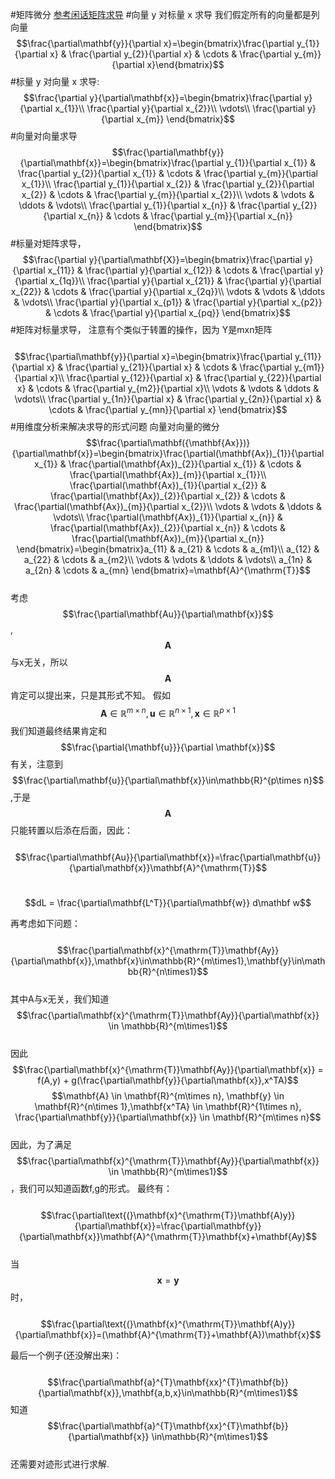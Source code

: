 #矩阵微分
[参考闲话矩阵求导](http://xuehy.github.io/blog/2014/04/18/2014-04-18-matrixcalc/index.html)
#向量 y 对标量 x 求导
我们假定所有的向量都是列向量
&emsp;&emsp;$$\frac{\partial\mathbf{y}}{\partial x}=\begin{bmatrix}\frac{\partial y_{1}}{\partial x} & \frac{\partial y_{2}}{\partial x} & \cdots & \frac{\partial y_{m}}{\partial x}\end{bmatrix}$$
#标量 y 对向量 x 求导:
&emsp;&emsp;$$\frac{\partial y}{\partial\mathbf{x}}=\begin{bmatrix}\frac{\partial y}{\partial x_{1}}\\
\frac{\partial y}{\partial x_{2}}\\
\vdots\\
\frac{\partial y}{\partial x_{m}}
\end{bmatrix}$$
#向量对向量求导
&emsp;&emsp;$$\frac{\partial\mathbf{y}}{\partial\mathbf{x}}=\begin{bmatrix}\frac{\partial y_{1}}{\partial x_{1}} & \frac{\partial y_{2}}{\partial x_{1}} & \cdots & \frac{\partial y_{m}}{\partial x_{1}}\\
\frac{\partial y_{1}}{\partial x_{2}} & \frac{\partial y_{2}}{\partial x_{2}} & \cdots & \frac{\partial y_{m}}{\partial x_{2}}\\
\vdots & \vdots & \ddots & \vdots\\
\frac{\partial y_{1}}{\partial x_{n}} & \frac{\partial y_{2}}{\partial x_{n}} & \cdots & \frac{\partial y_{m}}{\partial x_{n}}
\end{bmatrix}$$
#标量对矩阵求导，
&emsp;&emsp;$$\frac{\partial y}{\partial\mathbf{X}}=\begin{bmatrix}\frac{\partial y}{\partial x_{11}} & \frac{\partial y}{\partial x_{12}} & \cdots & \frac{\partial y}{\partial x_{1q}}\\
\frac{\partial y}{\partial x_{21}} & \frac{\partial y}{\partial x_{22}} & \cdots & \frac{\partial y}{\partial x_{2q}}\\
\vdots & \vdots & \ddots & \vdots\\
\frac{\partial y}{\partial x_{p1}} & \frac{\partial y}{\partial x_{p2}} & \cdots & \frac{\partial y}{\partial x_{pq}}
\end{bmatrix}$$
#矩阵对标量求导，
注意有个类似于转置的操作，因为 Y是mxn矩阵  
&emsp;&emsp;$$\frac{\partial\mathbf{y}}{\partial x}=\begin{bmatrix}\frac{\partial y_{11}}{\partial x} & \frac{\partial y_{21}}{\partial x} & \cdots & \frac{\partial y_{m1}}{\partial x}\\
\frac{\partial y_{12}}{\partial x} & \frac{\partial y_{22}}{\partial x} & \cdots & \frac{\partial y_{m2}}{\partial x}\\
\vdots & \vdots & \ddots & \vdots\\
\frac{\partial y_{1n}}{\partial x} & \frac{\partial y_{2n}}{\partial x} & \cdots & \frac{\partial y_{mn}}{\partial x}
\end{bmatrix}$$
#用维度分析来解决求导的形式问题
向量对向量的微分   
$$\frac{\partial\mathbf({\mathbf{Ax}})}{\partial\mathbf{x}}=\begin{bmatrix}\frac{\partial(\mathbf{Ax})_{1}}{\partial x_{1}} & \frac{\partial(\mathbf{Ax})_{2}}{\partial x_{1}} & \cdots & \frac{\partial(\mathbf{Ax})_{m}}{\partial x_{1}}\\
\frac{\partial(\mathbf{Ax})_{1}}{\partial x_{2}} & \frac{\partial(\mathbf{Ax})_{2}}{\partial x_{2}} & \cdots & \frac{\partial(\mathbf{Ax})_{m}}{\partial x_{2}}\\
\vdots & \vdots & \ddots & \vdots\\
\frac{\partial(\mathbf{Ax})_{1}}{\partial x_{n}} & \frac{\partial(\mathbf{Ax})_{2}}{\partial x_{n}} & \cdots & \frac{\partial(\mathbf{Ax})_{m}}{\partial x_{n}}
\end{bmatrix}=\begin{bmatrix}a_{11} & a_{21} & \cdots & a_{m1}\\
a_{12} & a_{22} & \cdots & a_{m2}\\
\vdots & \vdots & \ddots & \vdots\\
a_{1n} & a_{2n} & \cdots & a_{mn}
\end{bmatrix}=\mathbf{A}^{\mathrm{T}}$$   
考虑$$\frac{\partial\mathbf{Au}}{\partial\mathbf{x}}$$,$$\mathbf{A}$$与x无关，所以$$\mathbf{A}$$肯定可以提出来，只是其形式不知。
假如$$\mathbf{A}\in\mathbb{R}^{m\times n},\mathbf{u}\in\mathbb{R}^{n\times1},\mathbf{x}\in\mathbb{R}^{p\times1}$$
我们知道最终结果肯定和$$\frac{\partial{\mathbf{u}}}{\partial \mathbf{x}}$$有关，注意到$$\frac{\partial\mathbf{u}}{\partial\mathbf{x}}\in\mathbb{R}^{p\times n}$$,于是$$\mathbf{A}$$只能转置以后添在后面，因此：   
&emsp;&emsp;$$\frac{\partial\mathbf{Au}}{\partial\mathbf{x}}=\frac{\partial\mathbf{u}}{\partial\mathbf{x}}\mathbf{A}^{\mathrm{T}}$$   

&emsp;&emsp;$$dL = \frac{\partial\mathbf{L^T}}{\partial\mathbf{w}} d\mathbf w$$   

再考虑如下问题：  
&emsp;&emsp;$$\frac{\partial\mathbf{x}^{\mathrm{T}}\mathbf{Ay}}{\partial\mathbf{x}},\mathbf{x}\in\mathbb{R}^{m\times1},\mathbf{y}\in\mathbb{R}^{n\times1}$$   
其中A与x无关，我们知道     $$\frac{\partial\mathbf{x}^{\mathrm{T}}\mathbf{Ay}}{\partial\mathbf{x}} \in \mathbb{R}^{m\times1}$$   
因此   
$$\frac{\partial\mathbf{x}^{\mathrm{T}}\mathbf{Ay}}{\partial\mathbf{x}} = f(A,y) + g(\frac{\partial\mathbf{y}}{\partial\mathbf{x}},x^TA)$$
$$\mathbf{A} \in \mathbf{R}^{m\times n}, \mathbf{y} \in \mathbf{R}^{n\times 1},\mathbf{x^TA} \in \mathbf{R}^{1\times n}, \frac{\partial\mathbf{y}}{\partial\mathbf{x}} \in \mathbf{R}^{m\times n}$$     
因此，为了满足      $$\frac{\partial\mathbf{x}^{\mathrm{T}}\mathbf{Ay}}{\partial\mathbf{x}} \in \mathbb{R}^{m\times1}$$，我们可以知道函数f,g的形式。
最终有：   
&emsp;&emsp;$$\frac{\partial\text{(}\mathbf{x}^{\mathrm{T}}\mathbf{A)y}}{\partial\mathbf{x}}=\frac{\partial\mathbf{y}}{\partial\mathbf{x}}\mathbf{A}^{\mathrm{T}}\mathbf{x}+\mathbf{Ay}$$   
当$$ \mathbf{x} = \mathbf{y}$$时，   
&emsp;&emsp;$$\frac{\partial\text{(}\mathbf{x}^{\mathrm{T}}\mathbf{A)y}}{\partial\mathbf{x}}=(\mathbf{A}^{\mathrm{T}}+\mathbf{A})\mathbf{x}$$   

最后一个例子(还没解出来)：   
&emsp;&emsp;$$\frac{\partial\mathbf{a}^{T}\mathbf{xx}^{T}\mathbf{b}}{\partial\mathbf{x}},\mathbf{a,b,x}\in\mathbb{R}^{m\times1}$$
知道   $$\frac{\partial\mathbf{a}^{T}\mathbf{xx}^{T}\mathbf{b}}{\partial\mathbf{x}} \in\mathbb{R}^{m\times1}$$   
还需要对迹形式进行求解.